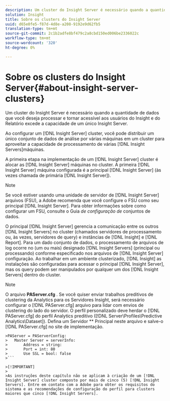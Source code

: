 ```yaml
---
description: Um cluster do Insight Server é necessário quando a quantidade de dados que você deseja processar e tornar acessível aos usuários do Insight e do Relatório excede a capacidade de um único Insight Server.
solution: Insight
title: Sobre os clusters do Insight Server
uuid: d65e0fe5-f87d-4d8e-a208-9192e9d62fb5
translation-type: tm+mt
source-git-commit: 2c1b2adfe8bf479c2a8cbd150ed006be2336022c
workflow-type: tm+mt
source-wordcount: '320'
ht-degree: 0%

---
```



# Sobre os clusters do Insight Server{#about-insight-server-clusters}

Um cluster do Insight Server é necessário quando a quantidade de dados que você deseja processar e tornar acessível aos usuários do Insight e do Relatório excede a capacidade de um único Insight Server.

Ao configurar um [!DNL Insight Server] cluster, você pode distribuir um único conjunto de dados de análise por várias máquinas em um cluster para aproveitar a capacidade de processamento de várias [!DNL Insight Servers]máquinas.

A primeira etapa na implementação de um [!DNL Insight Server] cluster é alocar as [!DNL Insight Server] máquinas no cluster. A primeira [!DNL Insight Server] máquina configurada é a principal [!DNL Insight Server] (às vezes chamada de primária [!DNL Insight Server]).

>[!NOTE]
>
>Se você estiver usando uma unidade de servidor de [!DNL Insight Server] arquivos (FSU), a Adobe recomenda que você configure o FSU como seu principal [!DNL Insight Server]. Para obter informações sobre como configurar um FSU, consulte o Guia *de configuração de* conjuntos de dados.

O principal [!DNL Insight Server] gerencia a comunicação entre os outros [!DNL Insight Servers] no cluster (chamados servidores de processamento ou, às vezes, servidores de query) e instâncias de [!DNL Insight] e [!DNL Report]. Para um dado conjunto de dados, o processamento de arquivos de log ocorre no (um ou mais) designado [!DNL Insight Servers] (principal ou processando) conforme especificado nos arquivos de [!DNL Insight Server] configuração. Ao trabalhar em um ambiente clusterizado, [!DNL Insight] as instalações são configuradas para acessar o principal [!DNL Insight Server], mas os query podem ser manipulados por qualquer um dos [!DNL Insight Servers] dentro do cluster.

>[!NOTE]
>
>O arquivo **PAServer.cfg** . Se você quiser enviar trabalhos preditivos de clustering da Analytics para os Servidores Insight, será necessário configurar o [!DNL PAServer.cfg] arquivo para lidar com envios de clustering do lado do servidor. O perfil personalizado deve herdar o  [!DNL PAServer.cfg] do perfil Analytics preditivo ([!DNL Server\Profiles\Predictive Analytics\Dataset]). Defina um Servidor ** Principal neste arquivo e salve-o [!DNL PAServer.cfg] no site de implementação.
>
>
```
>PAServer = PAServerConfig: 
>   Master Server = serverInfo: 
>       Address = string: 
>       Port = int: 80
>       Use SSL = bool: false
>```

>[!IMPORTANT]
>
>As instruções deste capítulo não se aplicam à criação de um [!DNL Insight Server] cluster composto por mais de cinco (5) [!DNL Insight Servers]. Entre em contato com a Adobe para obter os requisitos do sistema e as recomendações de configuração do perfil para clusters maiores que cinco [!DNL Insight Servers].
